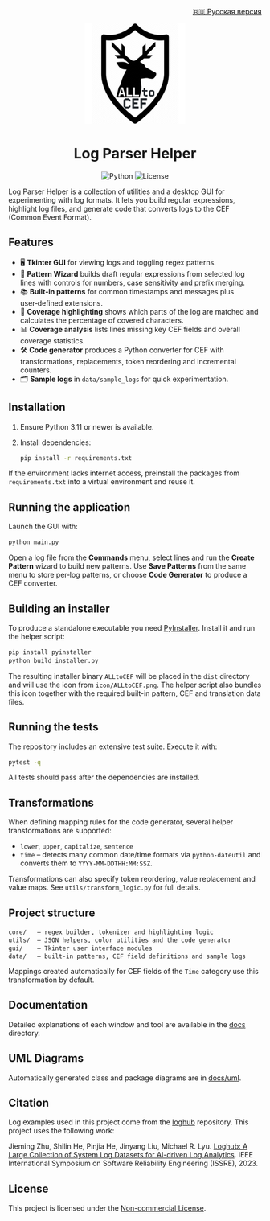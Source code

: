 <p align="right"><a href="README.ru.md">🇷🇺 Русская версия</a></p>

<p align="center">
  <img src="icon/ALLtoCEF.png" alt="Log Parser Helper icon" width="200">
</p>

<h1 align="center">Log Parser Helper</h1>

<p align="center">
  <img alt="Python" src="https://img.shields.io/badge/python-3.11%2B-blue?logo=python">
  <img alt="License" src="https://img.shields.io/badge/license-Non--commercial-lightgrey">
</p>

Log Parser Helper is a collection of utilities and a desktop GUI for
experimenting with log formats. It lets you build regular expressions,
highlight log files, and generate code that converts logs to the CEF
(Common Event Format).

## Features

- 🖥️ **Tkinter GUI** for viewing logs and toggling regex patterns.
- 🧙 **Pattern Wizard** builds draft regular expressions from selected
  log lines with controls for numbers, case sensitivity and prefix merging.
- 📚 **Built‑in patterns** for common timestamps and messages plus
  user‑defined extensions.
- 🎨 **Coverage highlighting** shows which parts of the log are matched
  and calculates the percentage of covered characters.
- 📊 **Coverage analysis** lists lines missing key CEF fields and overall coverage statistics.
- 🛠️ **Code generator** produces a Python converter for CEF with
  transformations, replacements, token reordering and incremental counters.
- 🗂️ **Sample logs** in `data/sample_logs` for quick experimentation.

## Installation

1. Ensure Python 3.11 or newer is available.
2. Install dependencies:

   ```bash
   pip install -r requirements.txt
   ```

If the environment lacks internet access, preinstall the packages from
`requirements.txt` into a virtual environment and reuse it.

## Running the application

Launch the GUI with:

```bash
python main.py
```

Open a log file from the **Commands** menu, select lines and run the
**Create Pattern** wizard to build new patterns. Use **Save Patterns** from
the same menu to store per‑log patterns, or choose **Code Generator** to
produce a CEF converter.

## Building an installer

To produce a standalone executable you need [PyInstaller](https://pyinstaller.org).
Install it and run the helper script:

```bash
pip install pyinstaller
python build_installer.py
```

The resulting installer binary `ALLtoCEF` will be placed in the `dist`
directory and will use the icon from `icon/ALLtoCEF.png`. The helper script
also bundles this icon together with the required built-in pattern, CEF and
translation data files.

## Running the tests

The repository includes an extensive test suite. Execute it with:

```bash
pytest -q
```

All tests should pass after the dependencies are installed.

## Transformations

When defining mapping rules for the code generator, several helper
transformations are supported:

- `lower`, `upper`, `capitalize`, `sentence`
- `time` – detects many common date/time formats via `python-dateutil`
  and converts them to `YYYY-MM-DDTHH:MM:SSZ`.

Transformations can also specify token reordering, value replacement and
value maps. See `utils/transform_logic.py` for full details.

## Project structure

```
core/   – regex builder, tokenizer and highlighting logic
utils/  – JSON helpers, color utilities and the code generator
gui/    – Tkinter user interface modules
data/   – built‑in patterns, CEF field definitions and sample logs
```

Mappings created automatically for CEF fields of the `Time` category
use this transformation by default.

## Documentation

Detailed explanations of each window and tool are available in the
[docs](docs/) directory.

## UML Diagrams

Automatically generated class and package diagrams are in [docs/uml](docs/uml).

## Citation

Log examples used in this project come from the [loghub](https://github.com/logpai/loghub) repository. This project uses the following work:

Jieming Zhu, Shilin He, Pinjia He, Jinyang Liu, Michael R. Lyu. [Loghub: A Large Collection of System Log Datasets for AI-driven Log Analytics](https://arxiv.org/abs/2008.06448). IEEE International Symposium on Software Reliability Engineering (ISSRE), 2023.

## License

This project is licensed under the [Non-commercial License](LICENSE).
